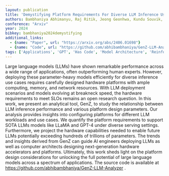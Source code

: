 ```yaml
---
layout: publication
title: 'Demystifying Platform Requirements For Diverse LLM Inference Use Cases'
authors: Bambhaniya Abhimanyu, Raj Ritik, Jeong Geonhwa, Kundu Souvik, Srinivasan Sudarshan, Elavazhagan Midhilesh, Kumar Madhu, Krishna Tushar
conference: "Arxiv"
year: 2024
bibkey: bambhaniya2024demystifying
additional_links:
  - {name: "Paper", url: "https://arxiv.org/abs/2406.01698"}
  - {name: "Code", url: "https://github.com/abhibambhaniya/GenZ-LLM-Analyzer"}
tags: ['Applications', 'GPT', 'Has Code', 'Model Architecture', 'Reinforcement Learning', 'Tools']
---
```

Large language models (LLMs) have shown remarkable performance across a wide
range of applications, often outperforming human experts. However, deploying
these parameter-heavy models efficiently for diverse inference use cases
requires carefully designed hardware platforms with ample computing, memory,
and network resources. With LLM deployment scenarios and models evolving at
breakneck speed, the hardware requirements to meet SLOs remains an open
research question. In this work, we present an analytical tool, GenZ, to study
the relationship between LLM inference performance and various platform design
parameters. Our analysis provides insights into configuring platforms for
different LLM workloads and use cases. We quantify the platform requirements to
support SOTA LLMs models like LLaMA and GPT-4 under diverse serving settings.
Furthermore, we project the hardware capabilities needed to enable future LLMs
potentially exceeding hundreds of trillions of parameters. The trends and
insights derived from GenZ can guide AI engineers deploying LLMs as well as
computer architects designing next-generation hardware accelerators and
platforms. Ultimately, this work sheds light on the platform design
considerations for unlocking the full potential of large language models across
a spectrum of applications. The source code is available at
https://github.com/abhibambhaniya/GenZ-LLM-Analyzer .
